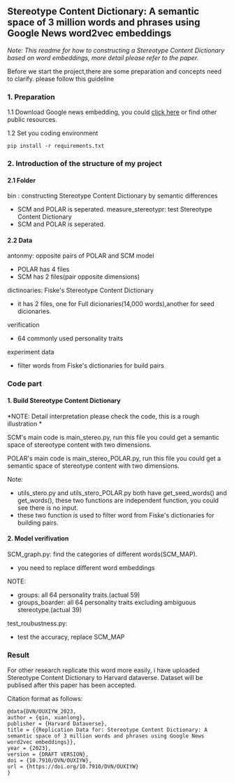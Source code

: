 ## Stereotype Content Dictionary: A semantic space of 3 million words and phrases using Google News word2vec embeddings

*Note: This readme for how to constructing a Stereotype Content Dictionary based on word embeddings, more detail please refer to the paper.*

Before we start the project,there are some preparation and concepts need to clarify. please follow this guideline

### 1. Preparation

1.1 Download Google news embedding, you could [click here](https://drive.google.com/file/d/1g3aw8PhEqsUhd3fo-qjolW_Y8xtn-qeL/view?usp=share_link) or find other public resources.

1.2 Set you coding environment
```
pip install -r requirements.txt
```

### 2. Introduction of the structure of my project
#### 2.1 Folder
bin : constructing Stereotype Content Dictionary by semantic differences
- SCM and POLAR is seperated.
measure_stereotypr: test Stereotype Content Dictionary
- SCM and POLAR is seperated.

#### 2.2 Data

antonmy: opposite pairs of POLAR and SCM model
- POLAR has 4 files
- SCM has 2 files(pair opposite dimensions)

dictinoaries: Fiske's Stereotype Content Dictionary
- it has 2 files, one for Full dicionaries(14,000 words),another for seed dicionaries.

verification
- 64 commonly used personality traits

experiment data
- filter words from Fiske's dictionaries for build pairs


### Code part
#### 1. Build Stereotype Content Dictionary
*NOTE: Detail interpretation please check the code, this is a rough illustration *

SCM's main code is main_stereo.py, run this file you could get a semantic space of stereotype content with two dimensions.

POLAR's main code is main_stereo_POLAR.py, run this file you could get a semantic space of stereotype content with two dimensions.

Note:
- utils_stero.py and utils_stero_POLAR.py both have get_seed_words() and get_words(), these two functions are independent function, you could see there is no input.
- these two function is used to filter word from Fiske's dictionaries for building pairs.

#### 2. Model verifivation
SCM_graph.py: find the categories of different words(SCM_MAP).
- you need to replace different word embeddings

NOTE:
- groups: all 64 personality traits.(actual 59)
- groups_boarder: all 64 personality traits excluding ambiguous stereotype.(actual 39)

test_roubustness.py:
- test the accuracy, replace SCM_MAP

### Result
For other research replicate this word more easily, i have uploaded Stereotype Content Dictionary to Harvard dataverse.
Dataset will be publised after this paper has been accepted.

Citation format as follows:
```
@data{DVN/OUXIYW_2023,
author = {qin, xuanlong},
publisher = {Harvard Dataverse},
title = {{Replication Data for: Stereotype Content Dictionary: A semantic space of 3 million words and phrases using Google News word2vec embeddings}},
year = {2023},
version = {DRAFT VERSION},
doi = {10.7910/DVN/OUXIYW},
url = {https://doi.org/10.7910/DVN/OUXIYW}
}
```





